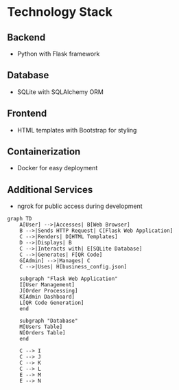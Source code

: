 # Technology Stack

## Backend
- Python with Flask framework

## Database
- SQLite with SQLAlchemy ORM

## Frontend
- HTML templates with Bootstrap for styling

## Containerization
- Docker for easy deployment

## Additional Services
- ngrok for public access during development

```mermaid
graph TD
    A[User] -->|Accesses| B[Web Browser]
    B -->|Sends HTTP Request| C[Flask Web Application]
    C -->|Renders| D[HTML Templates]
    D -->|Displays| B
    C -->|Interacts with| E[SQLite Database]
    C -->|Generates| F[QR Code]
    G[Admin] -->|Manages| C
    C -->|Uses| H[business_config.json]

    subgraph "Flask Web Application"
    I[User Management]
    J[Order Processing]
    K[Admin Dashboard]
    L[QR Code Generation]
    end

    subgraph "Database"
    M[Users Table]
    N[Orders Table]
    end

    C --> I
    C --> J
    C --> K
    C --> L
    E --> M
    E --> N
```